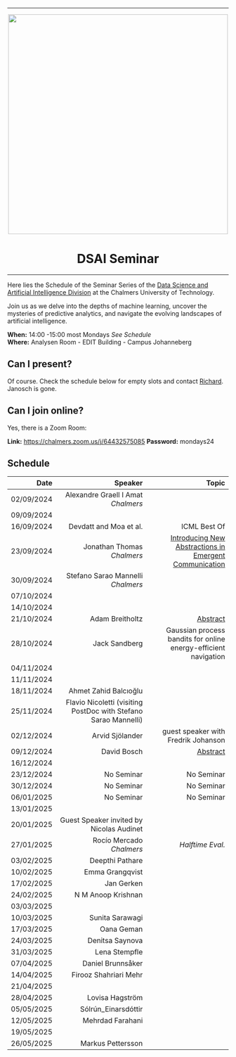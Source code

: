 
---

<div id="header" align="center", padding: 0px;>
  <img src="https://upload.wikimedia.org/wikipedia/commons/thumb/d/d4/Chalmers_wordmark.svg/1280px-Chalmers_wordmark.svg.png" width="500" />
  <h1>DSAI Seminar</h1>
</div>

---



Here lies the Schedule of the Seminar Series of the [Data Science and Artificial Intelligence Division](https://www.chalmers.se/en/departments/cse/our-research/data-science-and-ai/) at the Chalmers University of Technology.<br> 

Join us as we delve into the depths of machine learning, uncover the mysteries of predictive analytics, and navigate the evolving landscapes of artificial intelligence.

**When:** 14:00 -15:00 most Mondays *See Schedule* <br>
**Where:** Analysen Room - EDIT Building - Campus Johanneberg

## Can I present?

Of course. Check the schedule below for empty slots and contact [Richard](https://www.chalmers.se/personer/ricbec/). Janosch is gone.

## Can I join online?

Yes, there is a Zoom Room:

**Link:** https://chalmers.zoom.us/j/64432575085
**Password:** mondays24


## Schedule

|       Date | Speaker | Topic|
|-----------:|--------:|------:|
| 02/09/2024 |Alexandre Graell I Amat <br>_Chalmers_|       |
| 09/09/2024 |         |       |
| 16/09/2024 |Devdatt and Moa et al.| ICML Best Of            |
| 23/09/2024 | Jonathan Thomas <br>_Chalmers_|[Introducing New Abstractions in Emergent Communication](talks/jonathan_thomas.md)|
| 30/09/2024 |Stefano Sarao Mannelli<br>_Chalmers_|       |
| 07/10/2024 |         |       |
| 14/10/2024 |         |       |
| 21/10/2024 |Adam Breitholtz| [Abstract](talks/adam_breitholz.md)   |
| 28/10/2024 |Jack Sandberg|  Gaussian process bandits for online energy-efficient navigation     |
| 04/11/2024 |     |        |
| 11/11/2024 ||       |
| 18/11/2024 | Ahmet Zahid Balcıoğlu |       |
| 25/11/2024 |Flavio Nicoletti (visiting PostDoc with Stefano Sarao Mannelli)         |       |
| 02/12/2024 |Arvid Sjölander | guest speaker with Fredrik Johanson   |
| 09/12/2024 |David Bosch|  [Abstract](talks/david_bosch.md)     |
| 16/12/2024 |         |       |
| 23/12/2024 |No Seminar         |   No Seminar    |
| 30/12/2024 |No Seminar    |  No Seminar     |
| 06/01/2025 |No Seminar    |   No Seminar   |
| 13/01/2025 |     |       |
| 20/01/2025 | Guest Speaker invited by Nicolas Audinet |       |
| 27/01/2025 | Rocío Mercado <br>_Chalmers_   |  *Halftime Eval.*     |
| 03/02/2025 | Deepthi Pathare |       |
| 10/02/2025 | Emma Grangqvist|       |
| 17/02/2025 |Jan Gerken         |       |
| 24/02/2025 |N M Anoop Krishnan |       |
| 03/03/2025 |     |       |
| 10/03/2025 | Sunita Sarawagi|       |
| 17/03/2025 | Oana Geman |       |
| 24/03/2025 | Denitsa Saynova |       |
| 31/03/2025 | Lena Stempfle |       |
| 07/04/2025 | Daniel Brunnsåker |       |
| 14/04/2025 | Firooz Shahriari Mehr  |       |
| 21/04/2025 |   |       |
| 28/04/2025 | Lovisa Hagström |       |
| 05/05/2025 | Sólrún_Einarsdóttir  |       |
| 12/05/2025 | Mehrdad Farahani |       |
| 19/05/2025 |  |       |
| 26/05/2025 | Markus Pettersson |       |
